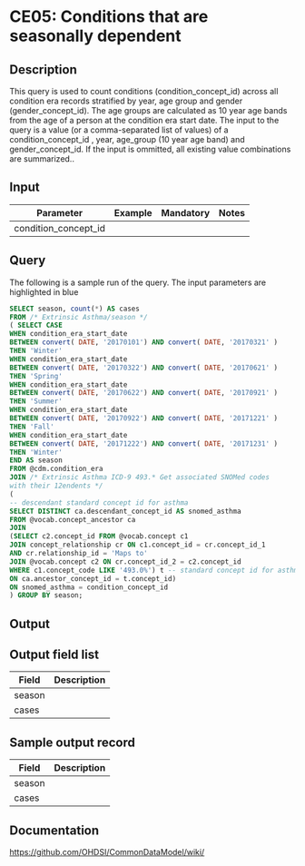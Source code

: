 <!---
Group:condition era
Name:CE05 Conditions that are seasonally dependent
Author:Patrick Ryan
CDM Version: 5.0
-->

# CE05: Conditions that are seasonally dependent

## Description
This query is used to count conditions (condition_concept_id) across all condition era records stratified by year, age group and gender (gender_concept_id). The age groups are calculated as 10 year age bands from the age of a person at the condition era start date. The input to the query is a value (or a comma-separated list of values) of a condition_concept_id , year, age_group (10 year age band) and gender_concept_id. If the input is ommitted, all existing value combinations are summarized..

## Input

|  Parameter |  Example |  Mandatory |  Notes |
| --- | --- | --- | --- |
| condition_concept_id |   |   |   |

## Query
The following is a sample run of the query. The input parameters are highlighted in blue

```sql
SELECT season, count(*) AS cases
FROM /* Extrinsic Asthma/season */
( SELECT CASE 
WHEN condition_era_start_date
BETWEEN convert( DATE, '20170101') AND convert( DATE, '20170321' )
THEN 'Winter'
WHEN condition_era_start_date
BETWEEN convert( DATE, '20170322') AND convert( DATE, '20170621' )
THEN 'Spring'
WHEN condition_era_start_date
BETWEEN convert( DATE, '20170622') AND convert( DATE, '20170921' )
THEN 'Summer'
WHEN condition_era_start_date
BETWEEN convert( DATE, '20170922') AND convert( DATE, '20171221' )
THEN 'Fall'
WHEN condition_era_start_date
BETWEEN convert( DATE, '20171222') AND convert( DATE, '20171231' )
THEN 'Winter'
END AS season
FROM @cdm.condition_era
JOIN /* Extrinsic Asthma ICD-9 493.* Get associated SNOMed codes
with their 12endents */
(
-- descendant standard concept id for asthma
SELECT DISTINCT ca.descendant_concept_id AS snomed_asthma
FROM @vocab.concept_ancestor ca 
JOIN
(SELECT c2.concept_id FROM @vocab.concept c1 
JOIN concept_relationship cr ON c1.concept_id = cr.concept_id_1 
AND cr.relationship_id = 'Maps to'
JOIN @vocab.concept c2 ON cr.concept_id_2 = c2.concept_id
WHERE c1.concept_code LIKE '493.0%') t -- standard concept id for asthma
ON ca.ancestor_concept_id = t.concept_id)
ON snomed_asthma = condition_concept_id
) GROUP BY season;
```

## Output

## Output field list

|  Field |  Description |
| --- | --- |
| season |   |
| cases |   |

## Sample output record

|  Field |  Description |
| --- | --- |
| season |   |
| cases |   |

## Documentation
https://github.com/OHDSI/CommonDataModel/wiki/
